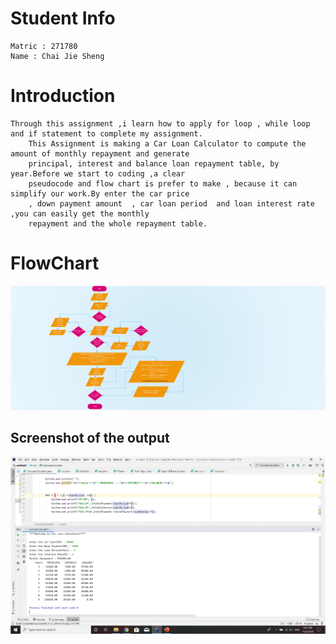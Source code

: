 # Student Info
	Matric : 271780 				
	Name : Chai Jie Sheng

# Introduction
	Through this assignment ,i learn how to apply for loop , while loop and if statement to complete my assignment.
		This Assignment is making a Car Loan Calculator to compute the amount of monthly repayment and generate 
		principal, interest and balance loan repayment table, by year.Before we start to coding ,a clear 
		pseudocode and flow chart is prefer to make , because it can simplify our work.By enter the car price  
		, down payment amount  , car loan period  and loan interest rate ,you can easily get the monthly 
		repayment and the whole repayment table.




# FlowChart
![Flowchart](https://github.com/Chaijiesheng/271780-STIA1113-A191-A1A2/blob/master/Flow%20Chart.png)


## Screenshot of the output
![Screenshot](https://github.com/Chaijiesheng/271780-STIA1113-A191-A1A2/blob/master/Output.png)
	
	
		
			
				
					
					

